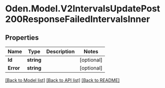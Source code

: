 # Oden.Model.V2IntervalsUpdatePost200ResponseFailedIntervalsInner

## Properties

Name | Type | Description | Notes
------------ | ------------- | ------------- | -------------
**Id** | **string** |  | [optional] 
**Error** | **string** |  | [optional] 

[[Back to Model list]](../README.md#documentation-for-models) [[Back to API list]](../README.md#documentation-for-api-endpoints) [[Back to README]](../README.md)

